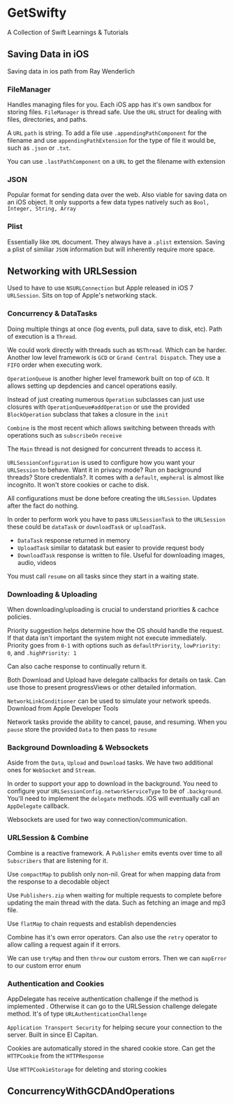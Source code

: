 # GetSwifty
A Collection of Swift Learnings &amp; Tutorials

## Saving Data in iOS
Saving data in ios path from Ray Wenderlich

### FileManager

Handles managing files for you. Each iOS app has it's own sandbox for storing files. `FileManager` is thread safe. Use the `URL` struct for dealing with files, directories, and paths.

A `URL` `path` is string. To add a file use `.appendingPathComponent` for the filename and use `appendingPathExtension` for the type of file it would be, such as `.json` or `.txt`.

You can use `.lastPathComponent` on a `URL` to get the filename with extension

### JSON

Popular format for sending data over the web. Also viable for saving data on an iOS object. It only supports a few data types natively such as `Bool, Integer, String, Array`

### Plist

Essentially like `XML` document. They always have a `.plist` extension. Saving a plist of similiar `JSON` information but will inherently require more space.

## Networking with URLSession

Used to have to use `NSURLConnection` but Apple released in iOS 7 `URLSession`. Sits on top of Apple's networking stack.

### Concurrency & DataTasks

Doing multiple things at once (log events, pull data, save to disk, etc). Path of execution is a `Thread`. 

We could work directly with threads such as `NSThread`. Which can be harder. Another low level framework is `GCD` or `Grand Central Dispatch`. They use a `FIFO` order when executing work.

`OperationQueue` is another higher level framework built on top of `GCD`. It allows setting up depdencies and cancel operations easily.

Instead of just creating numerous `Operation` subclasses can just use closures with `OperationQueue#addOperation` or use the provided `BlockOperation` subclass that takes a closure in the `init`

`Combine` is the most recent which allows switching between threads with operations such as `subscribeOn` `receive`

The `Main` thread is not designed for concurrent threads to access it.

`URLSessionConfiguration` is used to configure how you want your `URLSession` to behave. Want it in privacy mode? Run on background threads? Store credentials?. It comes with a `default`, `empheral` is almost like incognito. It won't store cookies or cache to disk.

All configurations must be done before creating the `URLSession`. Updates after the fact do nothing.

In order to perform work you have to pass `URLSessionTask` to the `URLSession` these could be `dataTask` or `downloadTask` or `uploadTask`. 

* `DataTask` response returned in memory
* `UploadTask` similar to datatask but easier to provide request body
* `DownloadTask` response is written to file. Useful for downloading images, audio, videos

You must call `resume` on all tasks since they start in a waiting state.

### Downloading & Uploading

When downloading/uploading is crucial to understand priorities & cachce policies.

Priority suggestion helps determine how the OS should handle the request. If that data isn't important the system might not execute immediately. Priority goes from `0-1` with options such as `defaultPriority`, `lowPriority: 0`, and `.highPriority: 1`

Can also cache response to continually return it. 

Both Download and Upload have delegate callbacks for details on task. Can use those to present progressViews or other detailed information.

`NetworkLinkConditioner` can be used to simulate your network speeds. Download from Apple Developer Tools

Network tasks provide the ability to cancel, pause, and resuming. When you `pause` store the provided `Data` to then pass to `resume`

### Background Downloading & Websockets

Aside from the `Data`, `Upload` and `Download` tasks. We have two additional ones for `WebSocket` and `Stream`.

In order to support your app to download in the background. You need to configure your `URLSessionConfig.networkServiceType` to be of `.background`. You'll need to implement the `delegate` methods. iOS will eventually call an `AppDelegate` callback.

Websockets are used for two way connection/communication.

### URLSession & Combine

Combine is a reactive framework. A `Publisher` emits events over time to all `Subscribers` that are listening for it.

Use `compactMap` to publish only non-nil. Great for when mapping data from the response to a decodable object

Use `Publishers.zip` when waiting for multiple requests to complete before updating the main thread with the data. Such as fetching an image and mp3 file.

Use `flatMap` to chain requests and establish dependencies

Combine has it's own error operators. Can also use the `retry` operator to allow calling a request again if it errors.

We can use `tryMap` and then `throw` our custom errors. Then we can `mapError` to our custom error enum


### Authentication and Cookies

AppDelegate has receive authentication challenge if the method is implemented . Otherwise it can go to the URLSession challenge delegate method. It's of type `URLAuthenticationChallenge`

`Application Transport Security` for helping secure your connection to the server. Built in since El Capitan.

Cookies are automatically stored in the shared cookie store. Can get the `HTTPCookie` from the `HTTPResponse`

Use `HTTPCookieStorage` for deleting and storing cookies

## ConcurrencyWithGCDAndOperations
